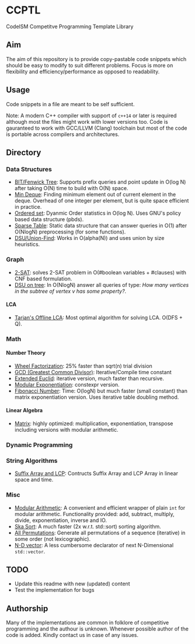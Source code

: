 # CCPTL
CodeISM Competitve Programming Template Library

## Aim
The aim of this repository is to provide copy-pastable code snippets which should be easy to modify to suit different problems. Focus is more on flexibility and efficiency/performance as opposed to readability.

## Usage
Code snippets in a file are meant to be self sufficient.

Note: A modern C++ compiler with support of `c++14` or later is required although most the files might work with lower versions too. Code is gauranteed to work with GCC/LLVM (Clang) toolchain but most of the code is portable across compilers and architectures.

## Directory
### Data Structures
- [BIT/Fenwick Tree](https://github.com/CodeISM/ccptl/blob/master/Data%20Structures/BIT.h): Supports prefix queries and point update in O(log N) after taking O(N) time to build with O(N) space.
- [Min Deque](https://github.com/CodeISM/ccptl/blob/master/Data%20Structures/min_deque.h): Finding minimum element out of current element in the deque. Overhead of one integer per element, but is quite space efficient in practice.
- [Ordered set](https://github.com/CodeISM/ccptl/blob/master/Data%20Structures/ordered_set.h): Dyanmic Order statistics in O(log N). Uses GNU's policy based data structure (pbds).
- [Sparse Table](https://github.com/CodeISM/ccptl/blob/master/Data%20Structures/sparse_table.h): Static data structure that can answer queries in O(1) after O(NlogN) preprocessing (for some functions).
- [DSU/Union-Find](https://github.com/CodeISM/ccptl/blob/master/Data%20Structures/DSU.h): Works in O(alpha(N)) and uses union by size heuristics. 

### Graph
- [2-SAT](https://github.com/CodeISM/ccptl/blob/master/Graph/2SAT.h): solves 2-SAT problem in O(#boolean variables + #clauses) with CNF based formulation.
- [DSU on tree](https://github.com/CodeISM/ccptl/blob/master/Graph/dsu_on_tree.h): In O(NlogN) answer all queries of type: *How many vertices in the subtree of vertex v has some property?*.
#### LCA
- [Tarjan's Offline LCA](https://github.com/CodeISM/ccptl/blob/master/Graph/tarjan_offline_lca.h): Most optimal algorithm for solving LCA. O(DFS + Q).
### Math
#### Number Theory
- [Wheel Factorization](https://github.com/CodeISM/ccptl/blob/master/Number%20Theory/wheel_factorization.h): 25% faster than sqrt(n) trial division
- [GCD (Greatest Common Divisor)](https://github.com/CodeISM/ccptl/blob/master/Number%20Theory/gcd.h): Iterative/Compile time constant
- [Extended Euclid](https://github.com/CodeISM/ccptl/blob/master/Number%20Theory/extended_euclid.h): iterative version, much faster than recursive.
- [Modular Exponentiation](https://github.com/CodeISM/ccptl/blob/master/Number%20Theory/modular_exponentiation.h): constexpr version.
- [Fibonacci Number](https://github.com/CodeISM/ccptl/blob/master/Number%20Theory/fibonacci.h): Time: O(logN) but much faster (small constant) than matrix exponentiation version. Uses iterative table doubling method.
#### Linear Algebra
- [Matrix](https://github.com/CodeISM/ccptl/blob/master/Linear%20Algebra/matrix.h): highly optimized: multiplication, exponentiation, transpose including versions with modular arithmetic.

### Dynamic Programming
### String Algorithms
- [Suffix Array and LCP](https://github.com/CodeISM/ccptl/blob/master/Strings/suffix_array.h): Contructs Suffix Array and LCP Array in linear space and time.
### Misc
- [Modular Arithmetic](https://github.com/CodeISM/ccptl/blob/master/Misc/modular.h): A convenient and efficient wrapper of plain `int` for modular arithmetic. Functionality provided: add, subtract, multiply, divide, exponentiation, inverse and IO.
- [Ska Sort](https://github.com/CodeISM/ccptl/blob/master/Misc/ska_sort.h): A much faster (2x w.r.t. std::sort) sorting algorithm.
- [All Permutations](https://github.com/CodeISM/ccptl/blob/master/Misc/all_permutations.h): Generate all permutations of a sequence (iterative) in some order (not lexicographic).
- [N-D vector](https://github.com/CodeISM/ccptl/blob/master/Misc/nd_vector.h): A less cumbersome declarator of next N-Dimensional `std::vector`.

## TODO
- Update this readme with new (updated) content
- Test the implementation for bugs

## Authorship
Many of the implementations are common in folklore of competitive programming and the authour is unknown. Whenever possible author of the code is added. Kindly contact us in case of any issues.

